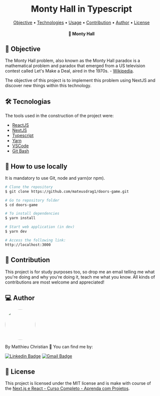 <h1 align="center">
    Monty Hall in Typescript
</h1>

<p align="center">
 <a href="#objective">Objective</a> •
 <a href="#technologies">Technologies</a> • 
 <a href="#usage">Usage</a> • 
 <a href="#contribution">Contribution</a> • 
 <a href="#author">Author</a> • 
 <a href="#license">License</a>
</p>

<h4 align="center"> 
	🎨 Monty Hall
</h4>

<h2 id="objective" > 🎯 Objective </h2>

The Monty Hall problem, also known as the Monty Hall paradox is a mathematical problem and paradox that emerged from a US television contest called Let's Make a Deal, aired in the 1970s. - <a href="https://en.wikipedia.org/wiki/Monty_Hall_problem">Wikipedia</a>.

The objective of this project is to implement this problem using NextJS and discover new things within this technology.

<h2 id="technologies"> 🛠 Tecnologias </h2>

The tools used in the construction of the project were:

- [ReactJS](https://reactjs.org)
- [NextJS](https://nextjs.org)
- [Typescript](https://www.typescriptlang.org)
- [Yarn](https://yarnpkg.com)
- [VSCode](https://code.visualstudio.com)
- [Git Bash](https://gitforwindows.org/)

<h2 id="usage" > 👷 How to use locally </h2>

It is mandatory to use Git, node and yarn(or npm).

```bash
# Clone the repository
$ git clone https://github.com/mateusdrag1/doors-game.git

# Go to repository folder
$ cd doors-game

# To install dependencies
$ yarn install

# Start web application (in dev)
$ yarn dev

# Access the following link:
http://localhost:3000
```

<h2 id="contribution"> 🤝 Contribution </h2>

This project is for study purposes too, so drop me an email telling me what you're doing and why you're doing it, teach me what you know. All kinds of contributions are most welcome and appreciated!

<h2 id="author"> 💻 Author </h2>

<img style="border-radius: 50%;" src="https://avatars.githubusercontent.com/u/10229087?v=4" width="100px;" alt=""/>

By Matthieu Christian 💜 You can find me by:

[![Linkedin Badge](https://img.shields.io/badge/LinkedIn-0077B5?style=for-the-badge&logo=linkedin&logoColor=white)](https://www.linkedin.com/in/matthieuchristian/)
[![Gmail Badge](https://img.shields.io/badge/Gmail-D14836?style=for-the-badge&logo=gmail&logoColor=white)](mailto:matthieuceo@gmail.com)

<h2 id="license"> 📝 License </h2>

This project is licensed under the MIT license and is make with course of the [Next.js e React - Curso Completo - Aprenda com Projetos](https://www.udemy.com/course/nextjs-e-react/).

